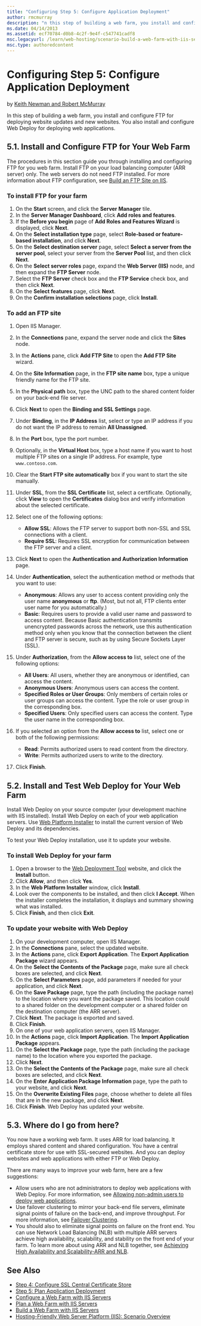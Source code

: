```yaml
---
title: "Configuring Step 5: Configure Application Deployment"
author: rmcmurray
description: "n this step of building a web farm, you install and configure FTP for deploying website updates and new websites. You also install and configure Web Deploy f..."
ms.date: 04/14/2013
ms.assetid: ecf70784-d0b8-4c2f-9e4f-c547741cadf8
msc.legacyurl: /learn/web-hosting/scenario-build-a-web-farm-with-iis-servers/configuring-step-5-configure-application-deployment
msc.type: authoredcontent
---
```

# Configuring Step 5: Configure Application Deployment

by [Keith Newman and Robert McMurray](https://github.com/rmcmurray)

In this step of building a web farm, you install and configure FTP for deploying website updates and new websites. You also install and configure Web Deploy for deploying web applications.

<a id="51"></a>
## 5.1. Install and Configure FTP for Your Web Farm

The procedures in this section guide you through installing and configuring FTP for you web farm. Install FTP on your load balancing computer (ARR server) only. The web servers do not need FTP installed. For more information about FTP configuration, see [Build an FTP Site on IIS](../../publish/using-the-ftp-service/scenario-build-an-ftp-site-on-iis.md).

### To install FTP for your farm

1. On the **Start** screen, and click the **Server Manager** tile.
2. In the **Server Manager Dashboard**, click **Add roles and features**.
3. If the **Before you begin** page of **Add Roles and Features Wizard** is displayed, click **Next**.
4. On the **Select installation type** page, select **Role-based or feature-based installation**, and click **Next**.
5. On the **Select destination server** page, select **Select a server from the server pool**, select your server from the **Server Pool** list, and then click **Next**.
6. On the **Select server roles** page, expand the **Web Server (IIS)** node, and then expand the **FTP Server** node.
7. Select the **FTP Server** check box and the **FTP Service** check box, and then click **Next**.
8. On the **Select features** page, click **Next**.
9. On the **Confirm installation selections** page, click **Install**.

### To add an FTP site

1. Open IIS Manager.
2. In the **Connections** pane, expand the server node and click the **Sites** node.
3. In the **Actions** pane, click **Add FTP Site** to open the **Add FTP Site** wizard.
4. On the **Site Information** page, in the **FTP site name** box, type a unique friendly name for the FTP site.
5. In the **Physical path** box, type the UNC path to the shared content folder on your back-end file server.
6. Click **Next** to open the **Binding and SSL Settings** page.
7. Under **Binding**, in the **IP Address** list, select or type an IP address if you do not want the IP address to remain **All Unassigned**.
8. In the **Port** box, type the port number.
9. Optionally, in the **Virtual Host** box, type a host name if you want to host multiple FTP sites on a single IP address. For example, type `www.contoso.com`.
10. Clear the **Start FTP site automatically** box if you want to start the site manually.
11. Under **SSL**, from the **SSL Certificate** list, select a certificate. Optionally, click **View** to open the **Certificates** dialog box and verify information about the selected certificate.
12. Select one of the following options:

    - **Allow SSL**: Allows the FTP server to support both non-SSL and SSL connections with a client.
    - **Require SSL**: Requires SSL encryption for communication between the FTP server and a client.
13. Click **Next** to open the **Authentication and Authorization Information** page.
14. Under **Authentication**, select the authentication method or methods that you want to use:

    - **Anonymous**: Allows any user to access content providing only the user name **anonymous** or **ftp**. (Most, but not all, FTP clients enter user name for you automatically.)
    - **Basic**: Requires users to provide a valid user name and password to access content. Because Basic authentication transmits unencrypted passwords across the network, use this authentication method only when you know that the connection between the client and FTP server is secure, such as by using Secure Sockets Layer (SSL).
15. Under **Authorization**, from the **Allow access to** list, select one of the following options:

    - **All Users**: All users, whether they are anonymous or identified, can access the content.
    - **Anonymous Users**: Anonymous users can access the content.
    - **Specified Roles or User Groups**: Only members of certain roles or user groups can access the content. Type the role or user group in the corresponding box.
    - **Specified Users**: Only specified users can access the content. Type the user name in the corresponding box.
16. If you selected an option from the **Allow access to** list, select one or both of the following permissions:

    - **Read**: Permits authorized users to read content from the directory.
    - **Write**: Permits authorized users to write to the directory.
17. Click **Finish**.

<a id="52"></a>
## 5.2. Install and Test Web Deploy for Your Web Farm

Install Web Deploy on your source computer (your development machine with IIS installed). Install Web Deploy on each of your web application servers. Use [Web Platform Installer](https://www.microsoft.com/web/downloads/platform.aspx) to install the current version of Web Deploy and its dependencies.

To test your Web Deploy installation, use it to update your website.

### To install Web Deploy for your farm

1. Open a browser to the [Web Deployment Tool](https://www.iis.net/downloads/microsoft/web-deploy) website, and click the **Install** button.
2. Click **Allow**, and then click **Yes**.
3. In the **Web Platform Installer** window, click **Install**.
4. Look over the components to be installed, and then click **I Accept**. When the installer completes the installation, it displays and summary showing what was installed.
5. Click **Finish**, and then click **Exit**.

### To update your website with Web Deploy

1. On your development computer, open IIS Manager.
2. In the **Connections** pane, select the updated website.
3. In the **Actions** pane, click **Export Application**. The **Export Application Package** wizard appears.
4. On the **Select the Contents of the Package** page, make sure all check boxes are selected, and click **Next**.
5. On the **Select Parameters** page, add parameters if needed for your application, and click **Next**.
6. On the **Save Package** page, type the path (including the package name) to the location where you want the package saved. This location could to a shared folder on the development computer or a shared folder on the destination computer (the ARR server).
7. Click **Next**. The package is exported and saved.
8. Click **Finish**.
9. On one of your web application servers, open IIS Manager.
10. In the **Actions** page, click **Import Application**. The **Import Application Package** appears.
11. On the **Select the Package** page, type the path (including the package name) to the location where you exported the package.
12. Click **Next**.
13. On the **Select the Contents of the Package** page, make sure all check boxes are selected, and click **Next**.
14. On the **Enter Application Package Information** page, type the path to your website, and click **Next**.
15. On the **Overwrite Existing Files** page, choose whether to delete all files that are in the new package, and click **Next**.
16. Click **Finish**. Web Deploy has updated your website.

<a id="53"></a>
## 5.3. Where do I go from here?

You now have a working web farm. It uses ARR for load balancing. It employs shared content and shared configuration. You have a central certificate store for use with SSL-secured websites. And you can deploy websites and web applications with either FTP or Web Deploy.

There are many ways to improve your web farm, here are a few suggestions:

- Allow users who are not administrators to deploy web applications with Web Deploy. For more information, see [Allowing non-admin users to deploy web applications](https://blogs.msdn.com/b/amol/archive/2011/02/09/allowing-non-admin-users-to-deploy-web-applications-on-iis-7-using-web-deploy-2-0.aspx).
- Use failover clustering to mirror your back-end file servers, eliminate signal points of failure on the back-end, and improve throughput. For more information, see [Failover Clustering](https://technet.microsoft.com/library/hh831579).
- You should also to eliminate signal points on failure on the front end. You can use Network Load Balancing (NLB) with multiple ARR servers achieve high availability, scalability, and stability on the front end of your farm. To learn more about using ARR and NLB together, see [Achieving High Availability and Scalability-ARR and NLB](../../extensions/configuring-application-request-routing-arr/achieving-high-availability-and-scalability-arr-and-nlb.md).

## See Also

- [Step 4: Configure SSL Central Certificate Store](configuring-step-4-configure-ssl-central-certificate-store.md)
- [Step 5: Plan Application Deployment](planning-step-5-plan-application-deployment.md)
- [Configure a Web Farm with IIS Servers](configure-a-web-farm-with-iis-servers.md)
- [Plan a Web Farm with IIS Servers](plan-a-web-farm-with-iis-servers.md)
- [Build a Web Farm with IIS Servers](overview-build-a-web-farm-with-iis-servers.md)
- [Hosting-Friendly Web Server Platform (IIS): Scenario Overview](../../get-started/introduction-to-iis/hosting-friendly-web-server-platform-iis-scenario-overview.md)
